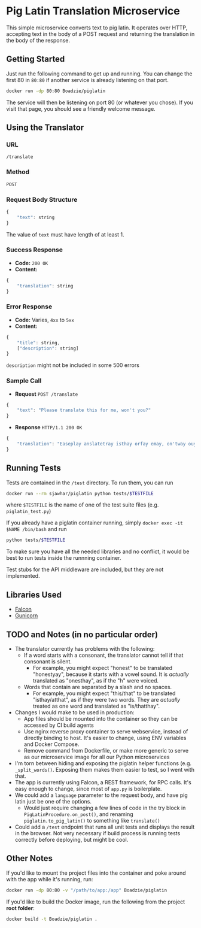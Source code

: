 # Pig Latin Translation Microservice
This simple microservice converts text to pig latin. It operates over HTTP, accepting text in the body of a POST request and returning the translation in the body of the response.

## Getting Started
Just run the following command to get up and running. You can change the first 80 in `80:80` if another service is already listening on that port.
```bash
docker run -dp 80:80 Boadzie/piglatin
```

The service will then be listening on port 80 (or whatever you chose). If you visit that page, you should see a friendly welcome message.

## Using the Translator
### URL
`/translate`

### Method 
`POST`

### Request Body Structure
```js
{
    "text": string
}
```
The value of `text` must have length of at least 1.

### Success Response
* **Code:** `200 OK`
* **Content:**
```js
{
    "translation": string
}
```

### Error Response
* **Code:** Varies, `4xx` to `5xx`
* **Content:**
```js
{
    "title": string,
    ["description": string]
}
```
`description` might not be included in some 500 errors

### Sample Call
* **Request**
`POST /translate`
```js
{
    "text": "Please translate this for me, won't you?"
}
```

* **Response**
`HTTP/1.1 200 OK`
```js
{
    "translation": "Easeplay anslatetray isthay orfay emay, on'tway ouyay?"
}
```

## Running Tests
Tests are contained in the `/test` directory. To run them, you can run
```bash
docker run --rm sjawhar/piglatin python tests/$TESTFILE
```
where `$TESTFILE` is the name of one of the test suite files (e.g. `piglatin_test.py`)

If you already have a piglatin container running, simply `docker exec -it $NAME /bin/bash` and run
```bash
python tests/$TESTFILE
```
To make sure you have all the needed libraries and no conflict, it would be best to run tests inside the runnning container.

Test stubs for the API middleware are included, but they are not implemented.

## Libraries Used
* [Falcon](https://falconframework.org/)
* [Gunicorn](http://gunicorn.org/)

## TODO and Notes (in no particular order)
* The translator currently has problems with the following:
    * If a word starts with a consonant, the translator cannot tell if that consonant is silent.
        - For example, you might expect "honest" to be translated "honestyay", because it starts with a vowel sound. It is _actually_ translated as "onesthay", as if the "h" were voiced.
    * Words that contain are separated by a slash and no spaces.
        - For example, you might expect "this/that" to be translated "isthay/atthat", as if they were two words. They are _actually_ treated as one word and translated as "is/thatthay".
* Changes I would make to be used in production:
    * App files should be mounted into the container so they can be accessed by CI build agents
    * Use nginx reverse proxy container to serve webservice, instead of directly binding to host. It's easier to change, using ENV variables and Docker Compose.
    * Remove command from Dockerfile, or make more generic to serve as our microservice image for all our Python microservices
* I'm torn between hiding and exposing the piglatin helper functions (e.g. `_split_words()`. Exposing them makes them easier to test, so I went with that.
* The app is currently using Falcon, a REST framework, for RPC calls. It's easy enough to change, since most of `app.py` is boilerplate.
* We could add a `language` parameter to the request body, and have pig latin just be one of the options.
    - Would just require changing a few lines of code in the try block in `PigLatinProcedure.on_post()`, and renaming `piglatin.to_pig_latin()` to something like `translate()`
* Could add a `/test` endpoint that runs all unit tests and displays the result in the browser. Not very necessary if build process is running tests correctly before deploying, but might be cool.

## Other Notes
If you'd like to mount the project files into the container and poke around with the app while it's running, run:
```bash
docker run -dp 80:80 -v "/path/to/app:/app" Boadzie/piglatin
```

If you'd like to build the Docker image, run the following from the project **root folder**:
```bash
docker build -t Boadzie/piglatin .
```